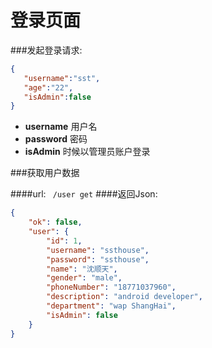 # 登录页面

###发起登录请求:
```JSON
{  
   "username":"sst",
   "age":"22",
   "isAdmin":false
}
```

* **username** 用户名
* **password** 密码
* **isAdmin** 时候以管理员账户登录


###获取用户数据

####url:
` /user get`
####返回Json:

```JSON
{
    "ok": false,
    "user": {
        "id": 1,
        "username": "ssthouse",
        "password": "ssthouse",
        "name": "沈顺天",
        "gender": "male",
        "phoneNumber": "18771037960",
        "description": "android developer",
        "department": "wap ShangHai",
        "isAdmin": false
    }
}
```



